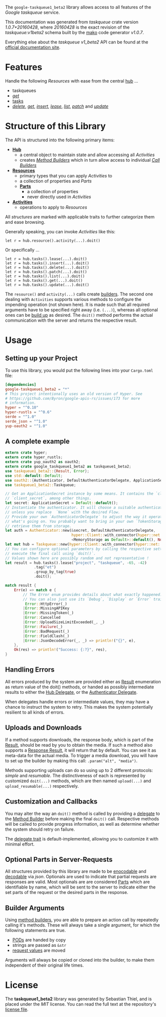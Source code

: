 <!---
DO NOT EDIT !
This file was generated automatically from 'src/mako/api/README.md.mako'
DO NOT EDIT !
-->
The `google-taskqueue1_beta2` library allows access to all features of the *Google taskqueue* service.

This documentation was generated from *taskqueue* crate version *1.0.7+20160428*, where *20160428* is the exact revision of the *taskqueue:v1beta2* schema built by the [mako](http://www.makotemplates.org/) code generator *v1.0.7*.

Everything else about the *taskqueue* *v1_beta2* API can be found at the
[official documentation site](https://developers.google.com/appengine/docs/python/taskqueue/rest).
# Features

Handle the following *Resources* with ease from the central [hub](https://docs.rs/google-taskqueue1_beta2/1.0.7+20160428/google_taskqueue1_beta2/struct.Taskqueue.html) ... 

* taskqueues
 * [*get*](https://docs.rs/google-taskqueue1_beta2/1.0.7+20160428/google_taskqueue1_beta2/struct.TaskqueueGetCall.html)
* [tasks](https://docs.rs/google-taskqueue1_beta2/1.0.7+20160428/google_taskqueue1_beta2/struct.Task.html)
 * [*delete*](https://docs.rs/google-taskqueue1_beta2/1.0.7+20160428/google_taskqueue1_beta2/struct.TaskDeleteCall.html), [*get*](https://docs.rs/google-taskqueue1_beta2/1.0.7+20160428/google_taskqueue1_beta2/struct.TaskGetCall.html), [*insert*](https://docs.rs/google-taskqueue1_beta2/1.0.7+20160428/google_taskqueue1_beta2/struct.TaskInsertCall.html), [*lease*](https://docs.rs/google-taskqueue1_beta2/1.0.7+20160428/google_taskqueue1_beta2/struct.TaskLeaseCall.html), [*list*](https://docs.rs/google-taskqueue1_beta2/1.0.7+20160428/google_taskqueue1_beta2/struct.TaskListCall.html), [*patch*](https://docs.rs/google-taskqueue1_beta2/1.0.7+20160428/google_taskqueue1_beta2/struct.TaskPatchCall.html) and [*update*](https://docs.rs/google-taskqueue1_beta2/1.0.7+20160428/google_taskqueue1_beta2/struct.TaskUpdateCall.html)




# Structure of this Library

The API is structured into the following primary items:

* **[Hub](https://docs.rs/google-taskqueue1_beta2/1.0.7+20160428/google_taskqueue1_beta2/struct.Taskqueue.html)**
    * a central object to maintain state and allow accessing all *Activities*
    * creates [*Method Builders*](https://docs.rs/google-taskqueue1_beta2/1.0.7+20160428/google_taskqueue1_beta2/trait.MethodsBuilder.html) which in turn
      allow access to individual [*Call Builders*](https://docs.rs/google-taskqueue1_beta2/1.0.7+20160428/google_taskqueue1_beta2/trait.CallBuilder.html)
* **[Resources](https://docs.rs/google-taskqueue1_beta2/1.0.7+20160428/google_taskqueue1_beta2/trait.Resource.html)**
    * primary types that you can apply *Activities* to
    * a collection of properties and *Parts*
    * **[Parts](https://docs.rs/google-taskqueue1_beta2/1.0.7+20160428/google_taskqueue1_beta2/trait.Part.html)**
        * a collection of properties
        * never directly used in *Activities*
* **[Activities](https://docs.rs/google-taskqueue1_beta2/1.0.7+20160428/google_taskqueue1_beta2/trait.CallBuilder.html)**
    * operations to apply to *Resources*

All *structures* are marked with applicable traits to further categorize them and ease browsing.

Generally speaking, you can invoke *Activities* like this:

```Rust,ignore
let r = hub.resource().activity(...).doit()
```

Or specifically ...

```ignore
let r = hub.tasks().lease(...).doit()
let r = hub.tasks().insert(...).doit()
let r = hub.tasks().delete(...).doit()
let r = hub.tasks().patch(...).doit()
let r = hub.tasks().list(...).doit()
let r = hub.tasks().get(...).doit()
let r = hub.tasks().update(...).doit()
```

The `resource()` and `activity(...)` calls create [builders][builder-pattern]. The second one dealing with `Activities` 
supports various methods to configure the impending operation (not shown here). It is made such that all required arguments have to be 
specified right away (i.e. `(...)`), whereas all optional ones can be [build up][builder-pattern] as desired.
The `doit()` method performs the actual communication with the server and returns the respective result.

# Usage

## Setting up your Project

To use this library, you would put the following lines into your `Cargo.toml` file:

```toml
[dependencies]
google-taskqueue1_beta2 = "*"
# This project intentionally uses an old version of Hyper. See
# https://github.com/Byron/google-apis-rs/issues/173 for more
# information.
hyper = "^0.10"
hyper-rustls = "^0.6"
serde = "^1.0"
serde_json = "^1.0"
yup-oauth2 = "^1.0"
```

## A complete example

```Rust
extern crate hyper;
extern crate hyper_rustls;
extern crate yup_oauth2 as oauth2;
extern crate google_taskqueue1_beta2 as taskqueue1_beta2;
use taskqueue1_beta2::{Result, Error};
use std::default::Default;
use oauth2::{Authenticator, DefaultAuthenticatorDelegate, ApplicationSecret, MemoryStorage};
use taskqueue1_beta2::Taskqueue;

// Get an ApplicationSecret instance by some means. It contains the `client_id` and 
// `client_secret`, among other things.
let secret: ApplicationSecret = Default::default();
// Instantiate the authenticator. It will choose a suitable authentication flow for you, 
// unless you replace  `None` with the desired Flow.
// Provide your own `AuthenticatorDelegate` to adjust the way it operates and get feedback about 
// what's going on. You probably want to bring in your own `TokenStorage` to persist tokens and
// retrieve them from storage.
let auth = Authenticator::new(&secret, DefaultAuthenticatorDelegate,
                              hyper::Client::with_connector(hyper::net::HttpsConnector::new(hyper_rustls::TlsClient::new())),
                              <MemoryStorage as Default>::default(), None);
let mut hub = Taskqueue::new(hyper::Client::with_connector(hyper::net::HttpsConnector::new(hyper_rustls::TlsClient::new())), auth);
// You can configure optional parameters by calling the respective setters at will, and
// execute the final call using `doit()`.
// Values shown here are possibly random and not representative !
let result = hub.tasks().lease("project", "taskqueue", -65, -42)
             .tag("et")
             .group_by_tag(true)
             .doit();

match result {
    Err(e) => match e {
        // The Error enum provides details about what exactly happened.
        // You can also just use its `Debug`, `Display` or `Error` traits
         Error::HttpError(_)
        |Error::MissingAPIKey
        |Error::MissingToken(_)
        |Error::Cancelled
        |Error::UploadSizeLimitExceeded(_, _)
        |Error::Failure(_)
        |Error::BadRequest(_)
        |Error::FieldClash(_)
        |Error::JsonDecodeError(_, _) => println!("{}", e),
    },
    Ok(res) => println!("Success: {:?}", res),
}

```
## Handling Errors

All errors produced by the system are provided either as [Result](https://docs.rs/google-taskqueue1_beta2/1.0.7+20160428/google_taskqueue1_beta2/enum.Result.html) enumeration as return value of 
the doit() methods, or handed as possibly intermediate results to either the 
[Hub Delegate](https://docs.rs/google-taskqueue1_beta2/1.0.7+20160428/google_taskqueue1_beta2/trait.Delegate.html), or the [Authenticator Delegate](https://docs.rs/yup-oauth2/*/yup_oauth2/trait.AuthenticatorDelegate.html).

When delegates handle errors or intermediate values, they may have a chance to instruct the system to retry. This 
makes the system potentially resilient to all kinds of errors.

## Uploads and Downloads
If a method supports downloads, the response body, which is part of the [Result](https://docs.rs/google-taskqueue1_beta2/1.0.7+20160428/google_taskqueue1_beta2/enum.Result.html), should be
read by you to obtain the media.
If such a method also supports a [Response Result](https://docs.rs/google-taskqueue1_beta2/1.0.7+20160428/google_taskqueue1_beta2/trait.ResponseResult.html), it will return that by default.
You can see it as meta-data for the actual media. To trigger a media download, you will have to set up the builder by making
this call: `.param("alt", "media")`.

Methods supporting uploads can do so using up to 2 different protocols: 
*simple* and *resumable*. The distinctiveness of each is represented by customized 
`doit(...)` methods, which are then named `upload(...)` and `upload_resumable(...)` respectively.

## Customization and Callbacks

You may alter the way an `doit()` method is called by providing a [delegate](https://docs.rs/google-taskqueue1_beta2/1.0.7+20160428/google_taskqueue1_beta2/trait.Delegate.html) to the 
[Method Builder](https://docs.rs/google-taskqueue1_beta2/1.0.7+20160428/google_taskqueue1_beta2/trait.CallBuilder.html) before making the final `doit()` call. 
Respective methods will be called to provide progress information, as well as determine whether the system should 
retry on failure.

The [delegate trait](https://docs.rs/google-taskqueue1_beta2/1.0.7+20160428/google_taskqueue1_beta2/trait.Delegate.html) is default-implemented, allowing you to customize it with minimal effort.

## Optional Parts in Server-Requests

All structures provided by this library are made to be [enocodable](https://docs.rs/google-taskqueue1_beta2/1.0.7+20160428/google_taskqueue1_beta2/trait.RequestValue.html) and 
[decodable](https://docs.rs/google-taskqueue1_beta2/1.0.7+20160428/google_taskqueue1_beta2/trait.ResponseResult.html) via *json*. Optionals are used to indicate that partial requests are responses 
are valid.
Most optionals are are considered [Parts](https://docs.rs/google-taskqueue1_beta2/1.0.7+20160428/google_taskqueue1_beta2/trait.Part.html) which are identifiable by name, which will be sent to 
the server to indicate either the set parts of the request or the desired parts in the response.

## Builder Arguments

Using [method builders](https://docs.rs/google-taskqueue1_beta2/1.0.7+20160428/google_taskqueue1_beta2/trait.CallBuilder.html), you are able to prepare an action call by repeatedly calling it's methods.
These will always take a single argument, for which the following statements are true.

* [PODs][wiki-pod] are handed by copy
* strings are passed as `&str`
* [request values](https://docs.rs/google-taskqueue1_beta2/1.0.7+20160428/google_taskqueue1_beta2/trait.RequestValue.html) are moved

Arguments will always be copied or cloned into the builder, to make them independent of their original life times.

[wiki-pod]: http://en.wikipedia.org/wiki/Plain_old_data_structure
[builder-pattern]: http://en.wikipedia.org/wiki/Builder_pattern
[google-go-api]: https://github.com/google/google-api-go-client

# License
The **taskqueue1_beta2** library was generated by Sebastian Thiel, and is placed 
under the *MIT* license.
You can read the full text at the repository's [license file][repo-license].

[repo-license]: https://github.com/Byron/google-apis-rsblob/master/LICENSE.md
